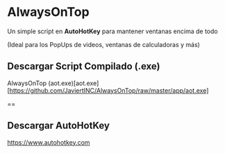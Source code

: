 # AlwaysOnTop
Un simple script en **AutoHotKey** para mantener ventanas encima de todo

(Ideal para los PopUps de videos, ventanas de calculadoras y más)

## Descargar Script Compilado (**.exe**)
AlwaysOnTop (aot.exe)[aot.exe][https://github.com/JaviertINC/AlwaysOnTop/raw/master/app/aot.exe]

==

## Descargar AutoHotKey
https://www.autohotkey.com
